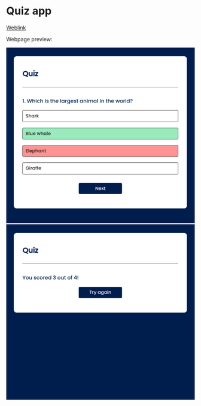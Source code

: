 # Quiz app

[Weblink](https://dmitry1210.github.io/Quiz-app/)

Webpage preview:

![image](https://github.com/dmitry1210/Quiz-app/blob/main/img/quiz-app_screenshot_1.png)
![image](https://github.com/dmitry1210/Quiz-app/blob/main/img/quiz-app_screenshot_2.png)
